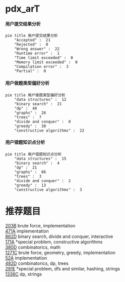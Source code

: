 # pdx_arT

<!-- tabs:start -->



#### **用户提交结果分析**

```mermaid
pie title 用户提交结果分析
    "Accepted" :  21
    "Rejected" :  0
    "Wrong answer" :  22
    "Runtime error" :  1
    "Time limit exceeded" :  0
    "Memory limit exceeded" :  0
    "Compilation error" :  3
    "Partial" :  0
```

#### **用户做题类型偏好分析**

```mermaid
pie title 用户做题类型偏好分析
    "data structures" :  12
    "binary search" :  21
    "dp" :  49
    "graphs" :  26
    "trees" :  7
    "divide and conquer" :  0
    "greedy" :  30
    "constructive algorithms" :  22
```
#### **用户错题知识点分析**

```mermaid
pie title 用户错题知识点分析
    "data structures" :  15
    "binary search" :  4
    "dp" :  21
    "graphs" :  86
    "trees" :  3
    "divide and conquer" :  2
    "greedy" :  13
    "constructive algorithms" :  3
```



<!-- tabs:end -->
# 推荐题目
[203B](https://codeforces.com/contest/203/problem/B)		brute force,
                        implementation		  
[471A](https://codeforces.com/contest/471/problem/A)		implementation		  
[862D](https://codeforces.com/contest/862/problem/D)		binary search,
                        divide and conquer,
                        interactive		  
[171A](https://codeforces.com/contest/171/problem/A)		*special problem,
                        constructive algorithms		  
[380D](https://codeforces.com/contest/380/problem/D)		combinatorics,
                        math		  
[1271C](https://codeforces.com/contest/1271/problem/C)		brute force,
                        geometry,
                        greedy,
                        implementation		  
[52A](https://codeforces.com/contest/52/problem/A)		implementation		  
[482D](https://codeforces.com/contest/482/problem/D)		combinatorics,
                        dp,
                        trees		  
[291E](https://codeforces.com/contest/291/problem/E)		*special problem,
                        dfs and similar,
                        hashing,
                        strings		  
[1336C](https://codeforces.com/contest/1336/problem/C)		dp,
                        strings		  
